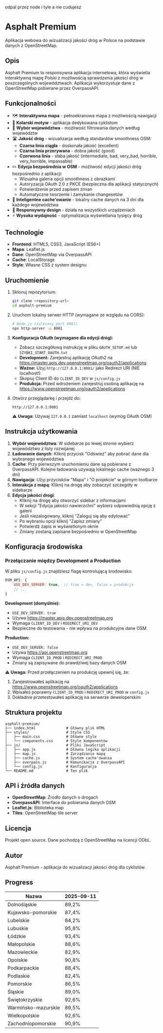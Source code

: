odpal przez node i tyle a nie cudujesz
# Asphalt Premium

Aplikacja webowa do wizualizacji jakości dróg w Polsce na podstawie danych z OpenStreetMap.

## Opis

Asphalt Premium to responsywna aplikacja internetowa, która wyświetla interaktywną mapę Polski z możliwością sprawdzenia jakości dróg w poszczególnych województwach. Aplikacja wykorzystuje dane z OpenStreetMap pobierane przez OverpassAPI.

## Funkcjonalności

- 🗺️ **Interaktywna mapa** - pełnoekranowa mapa z możliwością nawigacji
- 🚴 **Kolarski motyw** - aplikacja dedykowana cyklistom
- 📍 **Wybór województwa** - możliwość filtrowania danych według województw
- 🛣️ **Jakość dróg** - wizualizacja według standardów smoothness OSM:
  - **Czarna linia ciągła** - doskonała jakość (excellent)
  - **Czarna linia przerywana** - dobra jakość (good)  
  - **Czerwona linia** - słaba jakość (intermediate, bad, very_bad, horrible, very_horrible, impassable)
- ✏️ **Edycja bezpośrednia w OSM** - możliwość edycji jakości dróg bezpośrednio z aplikacji:
  - Wizualna galeria opcji smoothness z obrazkami
  - Autoryzacja OAuth 2.0 z PKCE (bezpieczna dla aplikacji statycznych)
  - Potwierdzenie przed zapisem zmian
  - Automatyczne tworzenie i zamykanie changesetów
- 💾 **Inteligentne cache'owanie** - lokalny cache danych na 3 dni dla każdego województwa
- 📱 **Responsywny design** - działa na wszystkich urządzeniach
- ⚡ **Wysoka wydajność** - optymalizacja wyświetlania tysięcy dróg

## Technologie

- **Frontend**: HTML5, CSS3, JavaScript (ES6+)
- **Mapa**: Leaflet.js
- **Dane**: OpenStreetMap via OverpassAPI
- **Cache**: LocalStorage
- **Style**: Własne CSS z system designu

## Uruchomienie

1. Sklonuj repozytorium:
   ```bash
   git clone <repository-url>
   cd asphalt-premium
   ```

2. Uruchom lokalny serwer HTTP (wymagane ze względu na CORS):
   ```bash
   # Node.js (zalecany port 8081)
   npx http-server -p 8081
   ```

3. **Konfiguracja OAuth (wymagane dla edycji dróg):**
   - Zobacz szczegółową instrukcję w pliku `OAUTH_SETUP.md` lub `SZYBKI_START_OAUTH.txt`
   - **Development:** Zarejestruj aplikację OAuth2 na https://master.apis.dev.openstreetmap.org/oauth2/applications
   - **Ważne:** Użyj `http://127.0.0.1:8081/` jako Redirect URI (NIE localhost!)
   - Skopiuj Client ID do `CLIENT_ID_DEV` w `js/config.js`
   - **Produkcja:** Przed wdrożeniem zarejestruj osobną aplikację na https://www.openstreetmap.org/oauth2/applications

4. Otwórz przeglądarkę i przejdź do:
   ```
   http://127.0.0.1:8081
   ```
   ⚠️ **Uwaga:** Używaj `127.0.0.1` zamiast `localhost` (wymóg OAuth OSM)

## Instrukcja użytkowania

1. **Wybór województwa**: W sidebarze po lewej stronie wybierz województwo z listy rozwijanej
2. **Ładowanie danych**: Kliknij przycisk "Odśwież" aby pobrać dane dla wybranego województwa
3. **Cache**: Przy pierwszym uruchomieniu dane są pobierane z OverpassAPI. Kolejne ładowania używają lokalnego cache (ważnego 3 dni)
4. **Nawigacja**: Użyj przycisków "Mapa" i "O projekcie" w górnym toolbarze
5. **Interakcja z mapą**: Kliknij na drogę aby zobaczyć szczegóły w sidebarze
6. **Edycja jakości drogi**:
   - Kliknij na drogę aby otworzyć sidebar z informacjami
   - W sekcji "Edycja jakości nawierzchni" wybierz odpowiednią opcję z galerii
   - Jeśli niezalogowany, kliknij "Zaloguj się aby edytować"
   - Po wybraniu opcji kliknij "Zapisz zmiany"
   - Potwierdź zapis w wyświetlonym oknie
   - Zmiany zostaną zapisane bezpośrednio w OpenStreetMap

## Konfiguracja środowiska

### Przełączanie między Development a Production

W pliku `js/config.js` znajdziesz flagę kontrolującą środowisko:

```javascript
OSM_API: {
    USE_DEV_SERVER: true,  // true = dev, false = produkcja
    // ...
}
```

**Development (domyślnie):**
- `USE_DEV_SERVER: true`
- Używa https://master.apis.dev.openstreetmap.org
- Wymaga `CLIENT_ID_DEV` i `REDIRECT_URI_DEV`
- Bezpieczne do testowania - nie wpływa na produkcyjne dane OSM

**Production:**
- `USE_DEV_SERVER: false`
- Używa https://api.openstreetmap.org
- Wymaga `CLIENT_ID_PROD` i `REDIRECT_URI_PROD`
- Zmiany są zapisywane do prawdziwej bazy danych OSM

⚠️ **Uwaga:** Przed przełączeniem na produkcję upewnij się, że:
1. Zarejestrowałeś aplikację na https://www.openstreetmap.org/oauth2/applications
2. Wpisałeś poprawny `CLIENT_ID_PROD` i `REDIRECT_URI_PROD` w `config.js`
3. Dokładnie przetestowałeś aplikację na serwerze deweloperskim

## Struktura projektu

```
asphalt-premium/
├── index.html              # Główny plik HTML
├── styles/                 # Style CSS
│   ├── main.css            # Główne style
│   └── components.css      # Style komponentów
├── js/                     # Pliki JavaScript
│   ├── app.js              # Główna logika aplikacji
│   ├── map.js              # Zarządzanie mapą
│   ├── cache.js            # System cache'owania
│   ├── overpass.js         # Komunikacja z OverpassAPI
│   └── config.js           # Konfiguracja
└── README.md               # Ten plik
```

## API i źródła danych

- **OpenStreetMap**: Źródło danych o drogach
- **OverpassAPI**: Interface do pobierania danych OSM
- **Leaflet.js**: Biblioteka map
- **Tiles**: OpenStreetMap tile server

## Licencja

Projekt open source. Dane pochodzą z OpenStreetMap na licencji ODbL.

## Autor

Asphalt Premium - aplikacja do wizualizacji jakości dróg dla cyklistów.

## Progress

| Nazwa | 2025-09-11 |
|---|---|
|Dolnośląskie|89,2%|
|Kujawsko-pomorskie|87,4%|
|Lubelskie|84,2%|
|Lubuskie|95,8%|
|Łódzkie|93,4%|
|Małopolskie|88,6%|
|Mazowieckie|82,9%|
|Opolskie|90,8%|
|Podkarpackie|88,4%|
|Podlaskie|82,4%|
|Pomorskie|86,5%|
|Śląskie|89,0%|
|Świętokrzyskie|92,6%|
|Warmińsko-mazurskie|89,5%|
|Wielkopolskie|92,6%|
|Zachodniopomorskie|90,9%|



